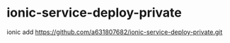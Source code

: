 ionic-service-deploy-private
====================

ionic add https://github.com/a631807682/ionic-service-deploy-private.git
